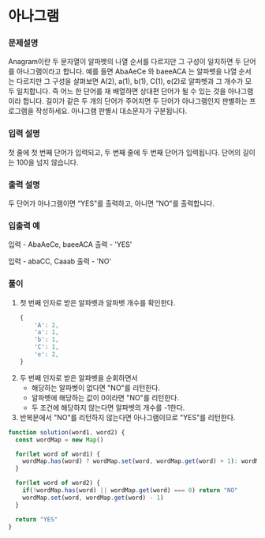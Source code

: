 # 아나그램

### 문제설명

Anagram이란 두 문자열이 알파벳의 나열 순서를 다르지만 그 구성이 일치하면 두 단어를 아나그램이라고 합니다.
예를 들면 AbaAeCe 와 baeeACA 는 알파벳을 나열 순서는 다르지만 그 구성을 살펴보면 A(2), a(1), b(1), C(1), e(2)로 알파벳과 그 개수가 모두 일치합니다. 즉 어느 한 단어를 재 배열하면 상대편 단어가 될 수 있는 것을 아나그램이라 합니다.
길이가 같은 두 개의 단어가 주어지면 두 단어가 아나그램인지 판별하는 프로그램을 작성하세요. 아나그램 판별시 대소문자가 구분됩니다.


### 입력 설명

첫 줄에 첫 번째 단어가 입력되고, 두 번째 줄에 두 번째 단어가 입력됩니다. 단어의 길이는 100을 넘지 않습니다.


### 출력 설명

두 단어가 아나그램이면 “YES"를 출력하고, 아니면 ”NO"를 출력합니다.

### 입출력 예

입력 - AbaAeCe, baeeACA
출력 - 'YES'

입력 - abaCC, Caaab
출력 - 'NO'

### 풀이
1. 첫 번째 인자로 받은 알파벳과 알파벳 개수를 확인한다. 
    ```js
    {
        'A': 2,
        'a': 1,
        'b': 1,
        'C': 1,
        'e': 2,
    }
    ```
2. 두 번째 인자로 받은 알파벳을 순회하면서
    - 해당하는 알파벳이 없다면 "NO"를 리턴한다. 
    - 알파벳에 해당하는 값이 0이라면 "NO"를 리턴한다. 
    - 두 조건에 해당하지 않는다면 알파벳의 개수를 -1한다. 
3. 반복문에서 "NO"를 리턴하지 않는다면 아나그램이므로 "YES"를 리턴한다. 

```js
function solution(word1, word2) {
  const wordMap = new Map()

  for(let word of word1) {
    wordMap.has(word) ? wordMap.set(word, wordMap.get(word) + 1): wordMap.set(word, 1)
  }

  for(let word of word2) {
    if(!wordMap.has(word) || wordMap.get(word) === 0) return "NO"
    wordMap.set(word, wordMap.get(word) - 1)
  }

  return "YES"
}
```